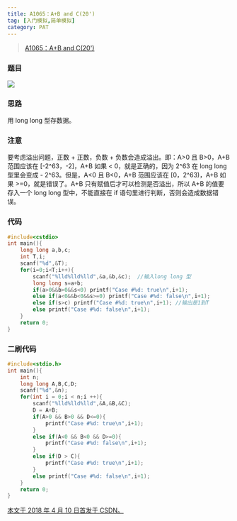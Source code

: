```yaml
---
title: A1065：A+B and C(20')
tag: [入门模拟,简单模拟]
category: PAT
---
```


>[A1065：A+B and C(20')](https://pintia.cn/problem-sets/994805342720868352/problems/994805406352654336)

<!--more-->

### 题目

![](21-A1065：A-B-and-C-20\1.png)

### 思路

用 long long 型存数据。

### 注意

要考虑溢出问题，正数 + 正数，负数 + 负数会造成溢出。即：A>0 且 B>0，A+B 范围应该在 [-2^63，-2]，A+B 如果 < 0，就是正确的，因为 2^63 在 long long 型里会变成 - 2^63。但是，A<0 且 B<0，A+B 范围应该在 [0，2^63)，A+B 如果 >=0，就是错误了。A+B 只有赋值后才可以检测是否溢出，所以 A+B 的值要存入一个 long long 型中，不能直接在 if 语句里进行判断，否则会造成数据错误。

### 代码

```C++
#include<cstdio>
int main(){
    long long a,b,c;
    int T,i;
    scanf("%d",&T);
    for(i=0;i<T;i++){
        scanf("%lld%lld%lld",&a,&b,&c);  //输入long long 型
        long long s=a+b;
        if(a>0&&b>0&&s<0) printf("Case #%d: true\n",i+1);
        else if(a<0&&b<0&&s>=0) printf("Case #%d: false\n",i+1);
        else if(s>c) printf("Case #%d: true\n",i+1); //输出是1到T
        else printf("Case #%d: false\n",i+1);
    }
    return 0;
}
```

### 二刷代码

```C++
#include<stdio.h>
int main(){
    int n;
    long long A,B,C,D;
    scanf("%d",&n);
    for(int i = 0;i < n;i ++){
        scanf("%lld%lld%lld",&A,&B,&C);
        D = A+B;
        if(A>0 && B>0 && D<=0){
            printf("Case #%d: true\n",i+1);
        }
        else if(A<0 && B<0 && D>=0){
            printf("Case #%d: false\n",i+1);
        }
        else if(D > C){
            printf("Case #%d: true\n",i+1);
        }
        else printf("Case #%d: false\n",i+1);
    }
    return 0;
}
```

<u>本文于 2018 年 4 月 10 日首发于 [CSDN](https://blog.csdn.net/Wonz5130/article/details/79888226)。</u>